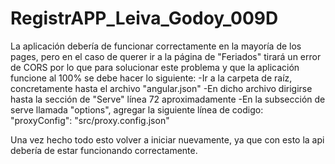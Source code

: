 # RegistrAPP_Leiva_Godoy_009D
La aplicación debería de funcionar correctamente en la mayoría de los pages, pero en el caso de querer ir a la página de "Feriados" tirará un error de CORS por lo que para solucionar este problema y que la aplicación funcione al 100% se debe hacer lo siguiente:
-Ir a la carpeta de raíz, concretamente hasta el archivo "angular.json"
-En dicho archivo dirigirse hasta la sección de "Serve" línea 72 aproximadamente
-En la subsección de serve llamada "options", agregar la siguiente línea de codigo: "proxyConfig": "src/proxy.config.json"


Una vez hecho todo esto volver a iniciar nuevamente, ya que con esto la api debería de estar funcionando correctamente.